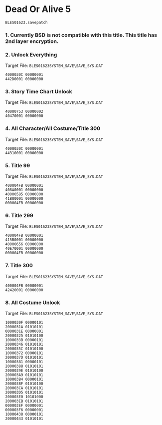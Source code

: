 #  Dead Or Alive 5 

`BLES01623.savepatch`

### 1.  Currently BSD is not compatible with this title. This title has 2nd layer encryption.
### 2. Unlock Everything

Target File: `BLES01623SYSTEM_SAVE\SAVE_SYS.DAT`

```
4000030C 00000001
442D0001 00000000
```

### 3. Story Time Chart Unlock

Target File: `BLES01623SYSTEM_SAVE\SAVE_SYS.DAT`

```
40000753 00000002
40470001 00000000
```

### 4. All Character/All Costume/Title 300

Target File: `BLES01623SYSTEM_SAVE\SAVE_SYS.DAT`

```
4000030C 00000001
44310001 00000000
```

### 5. Title 99

Target File: `BLES01623SYSTEM_SAVE\SAVE_SYS.DAT`

```
400004FB 00000001
408A0001 00000000
40000585 00000000
41B80001 00000000
000004FB 00000000
```

### 6. Title 299

Target File: `BLES01623SYSTEM_SAVE\SAVE_SYS.DAT`

```
400004FB 00000001
415B0001 00000000
40000656 00000000
40E70001 00000000
000004FB 00000000
```

### 7. Title 300

Target File: `BLES01623SYSTEM_SAVE\SAVE_SYS.DAT`

```
400004FB 00000001
42420001 00000000
```

### 8. All Costume Unlock

Target File: `BLES01623SYSTEM_SAVE\SAVE_SYS.DAT`

```
1000030F 00000101
2000031A 01010101
0000031E 00000001
20000325 01010100
1000033B 00000101
20000346 01010101
2000035C 01010100
10000372 00000101
2000037D 01010101
10000381 00000101
20000388 01010101
2000039E 01010100
200003A9 01010101
100003B4 00000101
200003BF 01010100
200003CA 01010101
200003D5 01010101
200003E0 10101000
200003EB 01010101
000003EF 00000001
000003F6 00000001
10000438 00000101
20000443 01010101
```

